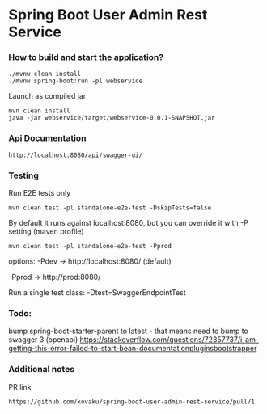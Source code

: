 # Spring Boot User Admin Rest Service

### How to build and start the application?
```
./mvnw clean install
./mvnw spring-boot:run -pl webservice
```
Launch as compiled jar
```
mvn clean install
java -jar webservice/target/webservice-0.0.1-SNAPSHOT.jar
```

### Api Documentation
```
http://localhost:8080/api/swagger-ui/
```

### Testing

Run E2E tests only
```
mvn clean test -pl standalone-e2e-test -DskipTests=false
```
By default it runs against localhost:8080, but you can override it with -P<env> setting (maven profile) 
```
mvn clean test -pl standalone-e2e-test -Pprod
```
options:
-Pdev -> http://localhost:8080/  (default)

-Pprod -> http://prod:8080/

Run a single test class: -Dtest=SwaggerEndpointTest

### Todo: 
bump spring-boot-starter-parent to latest - that means need to bump to swagger 3 (openapi) 
https://stackoverflow.com/questions/72357737/i-am-getting-this-error-failed-to-start-bean-documentationpluginsbootstrapper

### Additional notes
PR link
```
https://github.com/kovaku/spring-boot-user-admin-rest-service/pull/1
```